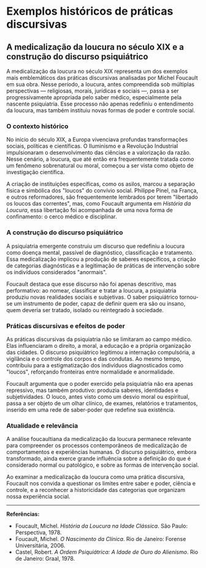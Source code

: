 
# Exemplos históricos de práticas discursivas

## A medicalização da loucura no século XIX e a construção do discurso psiquiátrico

A medicalização da loucura no século XIX representa um dos exemplos mais emblemáticos das práticas discursivas analisadas por Michel Foucault em sua obra. Nesse período, a loucura, antes compreendida sob múltiplas perspectivas — religiosas, morais, jurídicas e sociais —, passa a ser progressivamente apropriada pelo saber médico, especialmente pela nascente psiquiatria. Esse processo não apenas redefiniu o entendimento da loucura, mas também instituiu novas formas de poder e controle social.

### O contexto histórico

No início do século XIX, a Europa vivenciava profundas transformações sociais, políticas e científicas. O Iluminismo e a Revolução Industrial impulsionaram o desenvolvimento das ciências e a valorização da razão. Nesse cenário, a loucura, que até então era frequentemente tratada como um fenômeno sobrenatural ou moral, começou a ser vista como objeto de investigação científica.

A criação de instituições específicas, como os asilos, marcou a separação física e simbólica dos "loucos" do convívio social. Philippe Pinel, na França, e outros reformadores, são frequentemente lembrados por terem "libertado os loucos das correntes", mas, como Foucault argumenta em *História da Loucura*, essa libertação foi acompanhada de uma nova forma de confinamento: o cerco médico e disciplinar.

### A construção do discurso psiquiátrico

A psiquiatria emergente construiu um discurso que redefiniu a loucura como doença mental, passível de diagnóstico, classificação e tratamento. Essa medicalização implicou a produção de saberes específicos, a criação de categorias diagnósticas e a legitimação de práticas de intervenção sobre os indivíduos considerados "anormais".

Foucault destaca que esse discurso não foi apenas descritivo, mas performativo: ao nomear, classificar e tratar a loucura, a psiquiatria produziu novas realidades sociais e subjetivas. O saber psiquiátrico tornou-se um instrumento de poder, capaz de definir quem era são ou insano, quem deveria ser tratado, isolado ou reintegrado à sociedade.

### Práticas discursivas e efeitos de poder

As práticas discursivas da psiquiatria não se limitaram ao campo médico. Elas influenciaram o direito, a moral, a educação e a própria organização das cidades. O discurso psiquiátrico legitimou a internação compulsória, a vigilância e o controle dos corpos e das condutas. Ao mesmo tempo, contribuiu para a estigmatização dos indivíduos diagnosticados como "loucos", reforçando fronteiras entre normalidade e anormalidade.

Foucault argumenta que o poder exercido pela psiquiatria não era apenas repressivo, mas também produtivo: produzia saberes, identidades e subjetividades. O louco, antes visto como um desvio moral ou espiritual, passa a ser objeto de um olhar clínico, de exames, relatórios e tratamentos, inserido em uma rede de saber-poder que redefine sua existência.

### Atualidade e relevância

A análise foucaultiana da medicalização da loucura permanece relevante para compreender os processos contemporâneos de medicalização de comportamentos e experiências humanas. O discurso psiquiátrico, embora transformado, ainda exerce grande influência sobre a definição do que é considerado normal ou patológico, e sobre as formas de intervenção social.

Ao examinar a medicalização da loucura como uma prática discursiva, Foucault nos convida a questionar os limites entre saber e poder, ciência e controle, e a reconhecer a historicidade das categorias que organizam nossa experiência social.

---

**Referências:**

- Foucault, Michel. *História da Loucura na Idade Clássica*. São Paulo: Perspectiva, 1978.
- Foucault, Michel. *O Nascimento da Clínica*. Rio de Janeiro: Forense Universitária, 2006.
- Castel, Robert. *A Ordem Psiquiátrica: A Idade de Ouro do Alienismo*. Rio de Janeiro: Graal, 1978.
```
